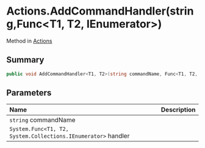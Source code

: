 # Actions.AddCommandHandler(string,Func<T1, T2, IEnumerator>)

Method in [Actions](/api/csharp/yarn.unity.actions.md)

## Summary



```csharp
public void AddCommandHandler<T1, T2>(string commandName, Func<T1, T2, IEnumerator> handler)
```

## Parameters

|Name|Description|
|:---|:---|
|`string` commandName||
|`System.Func<T1, T2, System.Collections.IEnumerator>` handler||

